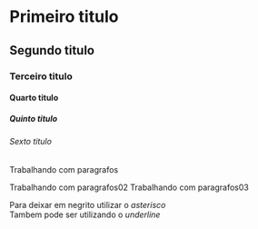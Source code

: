 # Primeiro titulo
## Segundo titulo
### Terceiro titulo
#### Quarto titulo
##### Quinto titulo
###### Sexto titulo



Trabalhando com paragrafos

Trabalhando com paragrafos02
Trabalhando com paragrafos03


Para deixar em negrito utilizar o *asterisco*  
Tambem pode ser utilizando o _underline_
